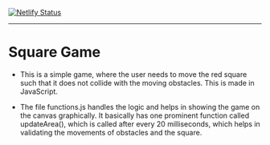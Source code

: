 [![Netlify Status](https://api.netlify.com/api/v1/badges/a93c8284-1d14-49bb-a32d-82053d6841ad/deploy-status)](https://app.netlify.com/sites/movingsquare/deploys)

_______________________________________________________________________________________

# Square Game 

- This is a simple game, where the user needs to move the red square such that it does not collide with the moving obstacles. This is made in JavaScript. 

- The file functions.js handles the logic and helps in showing the game on the canvas graphically. It basically has one prominent function called updateArea(), which is called after every 20 milliseconds, which helps in validating the movements of obstacles and the square.

